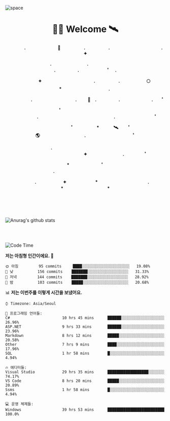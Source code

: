 ![space](https://user-images.githubusercontent.com/93513959/153272999-db6423b1-a80f-4b72-bf4c-7be2c9d6d328.png)



<h1 align="center">👨‍🚀 Welcome  🛰︎</h1>
<h4 align='center'>
<p align="center">　　　　.　　　　　　  　🌠　　　   　. 　　　　　.　　　　　　　　　　　  . 　　　 　       ✦     </p>
<p align="center">.　　　　　　　　.　　  　　　　  　 　　　　　　　　　　　.　　　　　.　　　　   　 ﾟ             　.        </p>
<p align="center">　　　　✦　　　　　  　　　　    　. 　　　　　.　　　　　　🌕　*　　　　　　　　　　  . 　　　 　            </p>
<p align="center">　　  　         　　. 　　　　   　 　　　.     　   　🚀　.　　　　　.　　　   　　　 .             　 ﾟ   </p>
<p align="center">　　ﾟ　　　　　　　　  　　　　   　 　　　　.　　　　　　　　　　　　　　　　　.   　　　            　  　　　ﾟ</p>
<p align="center"> 　　　　　　　ﾟ　　　 　　*　　   🛰︎　 　ﾟ　　　　🌎　　　　　　　　　　.　　　　　　　   　　  ﾟ          　   </p>
<p align="center">.　　　　　　　　　　  　　　　   　 　　　　　　　　　　　　 ✦　　　　　　　　.　   　　             ﾟ　  　　   </p>
<p align="center">　　　*　　　　　　  　ﾟ　　   　 　　　　.　　　　　　　　　　　　　　　　   　　            　  　　            </p>
<p align="center">　　　.　　　　　　✦  　　　　　   *　 　　　　　　　　　　.　　　　　　　*　　　　　   　              　  　*　  </p>

<!--[![spotify-github-profile](https://spotify-github-profile.vercel.app/api/view?uid=316vepr7x7ia45xvcuqyysvtmpfe&cover_image=true&theme=novatorem&bar_color=37bac3&bar_color_cover=false)](https://spotify-github-profile.vercel.app/api/view?uid=316vepr7x7ia45xvcuqyysvtmpfe&redirect=true)-->

</h4>

<br>
<br>
<br>


<!--![Top Langs](https://github-readme-stats.vercel.app/api/top-langs/?username=KYJKY&layout=compact&theme=tokyonight)-->


<p align="left">

![Anurag's github stats](https://github-readme-stats.vercel.app/api?username=KYJKY&show_icons=true&theme=tokyonight)

<!--<img src="https://github-readme-stats.vercel.app/api/top-langs?username=KYJKY&show_icons=true&locale=en&layout=compact&theme=radical" alt="KYJKY" />-->
<!--<img src="https://github-readme-stats.vercel.app/api?username=KYJKY&show_icons=true&locale=en&theme=radical" alt="KYJKY" />--> <br><br></p>

<!--START_SECTION:waka-->
![Code Time](http://img.shields.io/badge/Code%20Time-1%2C062%20hrs%2039%20mins-blue)

**저는 아침형 인간이에요. 🐤** 

```text
🌞 아침         95 commits     ████░░░░░░░░░░░░░░░░░░░░░   19.08% 
🌆 낮　         156 commits    ███████░░░░░░░░░░░░░░░░░░   31.33% 
🌃 저녁         144 commits    ███████░░░░░░░░░░░░░░░░░░   28.92% 
🌙 밤　         103 commits    █████░░░░░░░░░░░░░░░░░░░░   20.68%

```


📊 **저는 이번주를 이렇게 시간을 보냈어요.** 

```text
⌚︎ Timezone: Asia/Seoul

💬 프로그래밍 언어들: 
C#                       10 hrs 45 mins      ██████░░░░░░░░░░░░░░░░░░░   26.96% 
ASP.NET                  9 hrs 33 mins       ██████░░░░░░░░░░░░░░░░░░░   23.96% 
Markdown                 8 hrs 12 mins       █████░░░░░░░░░░░░░░░░░░░░   20.58% 
Other                    7 hrs 9 mins        ████░░░░░░░░░░░░░░░░░░░░░   17.96% 
SQL                      1 hr 58 mins        █░░░░░░░░░░░░░░░░░░░░░░░░   4.94%

🔥 에디터들: 
Visual Studio            29 hrs 35 mins      ██████████████████░░░░░░░   74.17% 
VS Code                  8 hrs 20 mins       █████░░░░░░░░░░░░░░░░░░░░   20.89% 
Ssms                     1 hr 58 mins        █░░░░░░░░░░░░░░░░░░░░░░░░   4.94%

💻 운영 체제들: 
Windows                  39 hrs 53 mins      █████████████████████████   100.0%

```


<!--END_SECTION:waka-->
